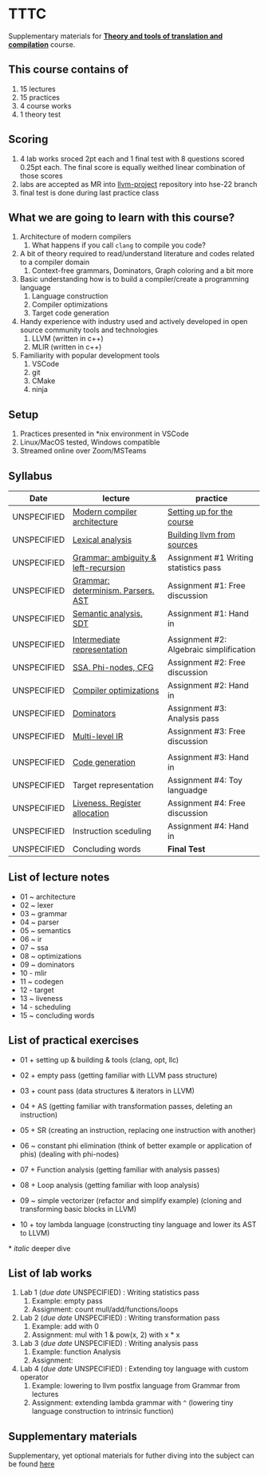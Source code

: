 # TTTC

Supplementary materials for [**Theory and tools of translation and compilation**](https://www.hse.ru/edu/courses/339578065) course.

## This course contains of

1. 15 lectures
1. 15 practices
1. 4 course works
1. 1 theory test

## Scoring

1. 4 lab works sroced 2pt each and 1 final test with 8 questions scored 0.25pt each. The final score is equally weithed linear combination of those scores
1. labs are accepted as MR into [llvm-project]() repository into hse-22 branch
1. final test is done during last practice class

## What we are going to learn with this course?

1. Architecture of modern compilers
    1. What happens if you call `clang` to compile you code?
1. A bit of theory required to read/understand literature and codes related to a compiler domain
    1. Context-free grammars, Dominators, Graph coloring and a bit more
1. Basic understanding how is to build a compiler/create a programming language
    1. Language construction
    1. Compiler optimizations
    1. Target code generation
1. Handy experience with industry used and actively developed in open source community tools and technologies
    1. LLVM (written in c++)
    1. MLIR (written in c++)
1. Familiarity with popular development tools
    1. VSCode
    1. git
    1. CMake
    1. ninja

## Setup

1. Practices presented in \*nix environment in VSCode
1. Linux/MacOS tested, Windows compatible
1. Streamed online over Zoom/MSTeams

## Syllabus

| Date         | lecture                                                           | practice                                                           |
| ------------ | ----------------------------------------------------------------- | ------------------------------------------------------------------ |
| UNSPECIFIED  | [Modern compiler architecture](lectures/0-architecture.md)        | [Setting up for the course](practices/p0/assignment.md)            |
| UNSPECIFIED  | [Lexical analysis](lectures/1-lexer.md)                           | [Building llvm from sources](practices/p1/assignment.md)           |
| UNSPECIFIED  | [Grammar: ambiguity & left-recursion](lectures/2-grammar.md)      | Assignment #1 Writing statistics pass                              |
| UNSPECIFIED  | [Grammar: determinism. Parsers. AST](lectures/3-parser.md)        | Assignment #1: Free discussion                                     |
| UNSPECIFIED  | [Semantic analysis. SDT](lectures/4-semantic.md)                  | Assignment #1: Hand in                                             |
|              |                                                                   |                                                                    |
| UNSPECIFIED  | [Intermediate representation](lectures/5-ir.md)                   | Assignment #2: Algebraic simplification                            |
| UNSPECIFIED  | [SSA, Phi-nodes, CFG](lectures/6-ssa.md)                          | Assignment #2: Free discussion                                     |
| UNSPECIFIED  | [Compiler optimizations](lectures/7-optimizations.md)             | Assignment #2: Hand in                                             |
| UNSPECIFIED  | [Dominators](lectures/7-optimizations.md)                         | Assignment #3: Analysis pass                                       |
| UNSPECIFIED  | [Multi-level IR](lectures/8-dominators.md)                        | Assignment #3: Free discussion                                     |
|              |                                                                   |                                                                    |
| UNSPECIFIED  | [Code generation](lectures/9-codegen.md)                          | Assignment #3: Hand in                                             |
| UNSPECIFIED  | Target representation                                             | Assignment #4: Toy languadge                                       |
| UNSPECIFIED  | [Liveness. Register allocation](lectures/10-liveness.md)          | Assignment #4: Free discussion                                     |
| UNSPECIFIED  | Instruction sceduling                                             | Assignment #4: Hand in                                             |
| UNSPECIFIED  | Concluding words                                                  | **Final Test**                                                     |


## List of lecture notes

- 01 ~ architecture
- 02 ~ lexer
- 03 ~ grammar
- 04 ~ parser
- 05 ~ semantics
- 06 ~ ir
- 07 ~ ssa
- 08 ~ optimizations
- 09 ~ dominators
- 10 - mlir
- 11 ~ codegen
- 12 - target
- 13 ~ liveness
- 14 - scheduling
- 15 ~ concluding words

## List of practical exercises

- 01 + setting up & building & tools (clang, opt, llc)
- 02 + empty pass (getting familiar with LLVM pass structure)
- 03 + count pass (data structures & iterators in LLVM)
- 04 + AS (getting familiar with transformation passes, deleting an instruction)
- 05 + SR (creating an instruction, replacing one instruction with another)
- 06 ~ constant phi elimination (think of better example or application of phis) (dealing with phi-nodes)

- 07 + Function analysis (getting familiar with analysis passes)
- 08 + Loop analysis (getting familiar with loop analysis)
- 09 ~ simple vectorizer (refactor and simplify example) (cloning and transforming basic blocks in LLVM)
- 10 + toy lambda language (constructing tiny language and lower its AST to LLVM)

\* *italic* deeper dive

## List of lab works

1. Lab 1 (*due date* UNSPECIFIED) : Writing statistics pass
    1. Example: empty pass
    1. Assignment: count mull/add/functions/loops
1. Lab 2 (*due date* UNSPECIFIED) : Writing transformation pass
    1. Example: add with 0
    1. Assignment: mul with 1 & pow(x, 2) with x * x
1. Lab 3 (*due date* UNSPECIFIED) : Writing analysis pass
    1. Example: function Analysis
    1. Assignment:
1. Lab 4 (*due date* UNSPECIFIED) : Extending toy language with custom operator
    1. Example: lowering to llvm postfix language from Grammar from lectures 
    1. Assignment: extending lambda grammar with `^` (lowering tiny language construction to intrinsic function)

## Supplementary materials

Supplementary, yet optional materials for futher diving into the subject can be found [here](links.md)
